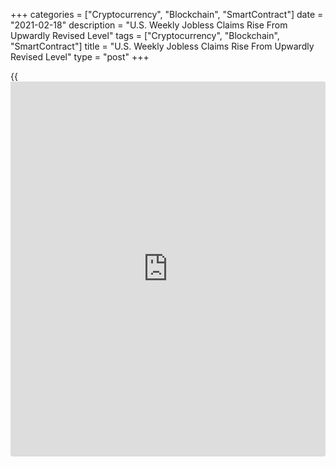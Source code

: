 +++
categories = ["Cryptocurrency", "Blockchain", "SmartContract"]
date = "2021-02-18"
description = "U.S. Weekly Jobless Claims Rise From Upwardly Revised Level"
tags = ["Cryptocurrency", "Blockchain", "SmartContract"]
title = "U.S. Weekly Jobless Claims Rise From Upwardly Revised Level"
type = "post"
+++

{{<iframe id="large-banner" src="https://www.bounty.group/#slide=8.0" width="100%" height="600" scrolling="no" style="border: 0px solid rgb(216, 221, 230); border-radius: 3px;">}}

First-time claims for U.S. unemployment benefits came in well above
economist estimates in the week ended February 13th, according to a
report released by the Labor Department on Thursday, with claims rising
from a significantly upwardly revised level.

The report said initial jobless claims edged up to 861,000, an increase
of 13,000 from the previous week's revised level of 848,000.

Economists had expected jobless claims to dip to 765,000 from the
793,000 originally reported for the previous week.

Meanwhile, the Labor Department said the less volatile four-week moving
average dipped to 833,250, a decrease of 3,500 from the previous week's
revised average of 836,750.

For comments and feedback [contact](https://www.playgroundfx.com/contact/): editorial@rtt[news](https://www.letsplayfx.com/blog/forex-news-website/).com

[Economic News][1]

 **What parts of the world are seeing the best (and worst) economic
performances lately? Click[here][2] to check out our [Econ Scorecard][2]
and find out! See up-to-the-moment [ranking](https://www.playgroundfx.com/blog/crypto-exchange-ranking/)s for the best and worst
performers in [GDP][3], [unemployment rate][4], [inflation][5] and much
more.**

   1. www.rtt[news](https://www.letsplayfx.com/blog/forex-news-website/).com/Content/EconomicNews.aspx
   2. www.rtt[news](https://www.letsplayfx.com/blog/forex-news-website/).com/economic-scorecard/world-rank/industrial-production/highest-performance.aspx
   3. www.rtt[news](https://www.letsplayfx.com/blog/forex-news-website/).com/economic-scorecard/world-rank/GDP/highest-performance.aspx
   4. www.rtt[news](https://www.letsplayfx.com/blog/forex-news-website/).com/economic-scorecard/world-rank/unemployment-rate/lowest-performance.aspx
   5. www.rtt[news](https://www.letsplayfx.com/blog/forex-news-website/).com/economic-scorecard/world-rank/CPI/highest-performance.aspx